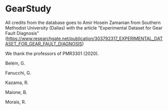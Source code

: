 # GearStudy

All credits from the database goes to Amir Hosein Zamanian from Southern Methodist University (Dallas) with the article "Experimental Dataset for Gear Fault Diagnosis" (https://www.researchgate.net/publication/303792317_EXPERIMENTAL_DATASET_FOR_GEAR_FAULT_DIAGNOSIS)

We thank the professors of PMR3301 (2020).

Belém, G.

Fanucchi, G.

Kazama, R.

Maione, B.

Morais, R.
